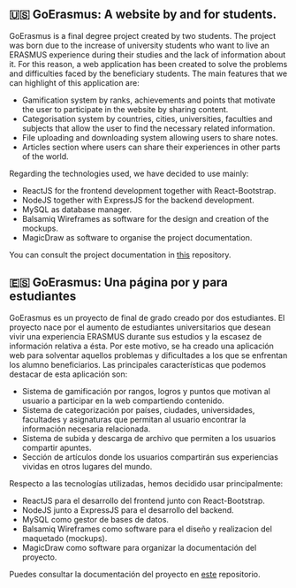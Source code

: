 :us: GoErasmus: A website by and for students.
------

GoErasmus is a final degree project created by two students.
The project was born due to the increase of university students who want to live an ERASMUS experience during their studies and the lack of information about it. For this reason, a web application has been created to solve the problems and difficulties faced by the beneficiary students.
The main features that we can highlight of this application are:
- Gamification system by ranks, achievements and points that motivate the user to participate in the website by sharing content.
- Categorisation system by countries, cities, universities, faculties and subjects that allow the user to find the necessary related information.
- File uploading and downloading system allowing users to share notes.
- Articles section where users can share their experiences in other parts of the world.

Regarding the technologies used, we have decided to use mainly:
- ReactJS for the frontend development together with React-Bootstrap.
- NodeJS together with ExpressJS for the backend development.
- MySQL as database manager.
- Balsamiq Wireframes as software for the design and creation of the mockups.
- MagicDraw as software to organise the project documentation.

You can consult the project documentation in [this](https://github.com/jdomingu98/GoERASMUS-Documentation.git) repository.

:es: GoErasmus: Una página por y para estudiantes
------

GoErasmus es un proyecto de final de grado creado por dos estudiantes.
El proyecto nace por el aumento de estudiantes universitarios que desean vivir una experiencia ERASMUS durante sus estudios y la escasez de información relativa a ésta. Por este motivo, se ha creado una aplicación web para solventar aquellos problemas y dificultades a los que se enfrentan los alumno beneficiarios.
Las principales características que podemos destacar de esta aplicación son:
- Sistema de gamificación por rangos, logros y puntos que motivan al usuario a participar en la web compartiendo contenido.
- Sistema de categorización por países, ciudades, universidades, facultades y asignaturas que permitan al usuario encontrar la información necesaria relacionada.
- Sistema de subida y descarga de archivo que permiten a los usuarios compartir apuntes.
- Sección de artículos donde los usuarios compartirán sus experiencias vividas en otros lugares del mundo.

Respecto a las tecnologías utilizadas, hemos decidido usar principalmente:
- ReactJS para el desarrollo del frontend junto con React-Bootstrap.
- NodeJS junto a ExpressJS para el desarrollo del backend.
- MySQL como gestor de bases de datos.
- Balsamiq Wireframes como software para el diseño y realizacion del maquetado (mockups).
- MagicDraw como software para organizar la documentación del proyecto.

Puedes consultar la documentación del proyecto en [este](https://github.com/jdomingu98/GoERASMUS-Documentation.git) repositorio.
